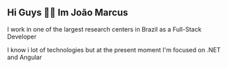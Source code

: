 ## Hi Guys 🙋‍♂️  Im João Marcus

I work in one of the largest research centers in Brazil as a Full-Stack Developer

I know i lot of technologies  but at the present moment I'm focused on .NET and Angular

